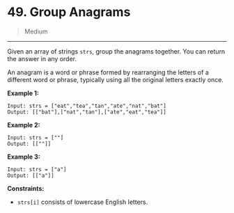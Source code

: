 # 49. Group Anagrams

> Medium

------

Given an array of strings `strs`, group the anagrams together. You can return the answer in any order.

An anagram is a word or phrase formed by rearranging the letters of a different word or phrase, typically using all the original letters exactly once.

**Example 1:**

```
Input: strs = ["eat","tea","tan","ate","nat","bat"]
Output: [["bat"],["nat","tan"],["ate","eat","tea"]]
```

**Example 2:**

```
Input: strs = [""]
Output: [[""]]
```

**Example 3:**

```
Input: strs = ["a"]
Output: [["a"]]
```

**Constraints:**

- `strs[i]` consists of lowercase English letters.